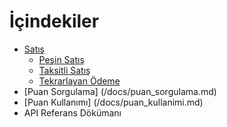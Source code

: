 # İçindekiler
* [Satış](/docs/satis.md)
    * [Peşin Satış](docs/satis.md#pesin-satis)
    * [Taksitli Satış](/docs/satis.md#taksitli-satis)
    * [Tekrarlayan Ödeme](/docs/satis.md#tekrarlayan-odeme)
* [Puan Sorgulama] (/docs/puan_sorgulama.md)
* [Puan Kullanımı] (/docs/puan_kullanimi.md)
* API Referans Dökümanı
